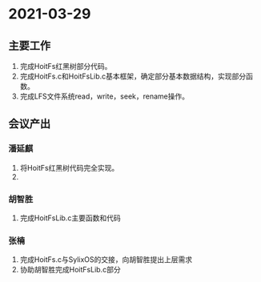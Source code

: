 # 2021-03-29

## 主要工作

1. 完成HoitFs红黑树部分代码。
2. 完成HoitFs.c和HoitFsLib.c基本框架，确定部分基本数据结构，实现部分函数。
3. 完成LFS文件系统read，write，seek，rename操作。

## 会议产出

### 潘延麒

1. 将HoitFs红黑树代码完全实现。
2.  

### 胡智胜

1. 完成HoitFsLib.c主要函数和代码

### 张楠

1. 完成HoitFs.c与SylixOS的交接，向胡智胜提出上层需求
2. 协助胡智胜完成HoitFsLib.c部分